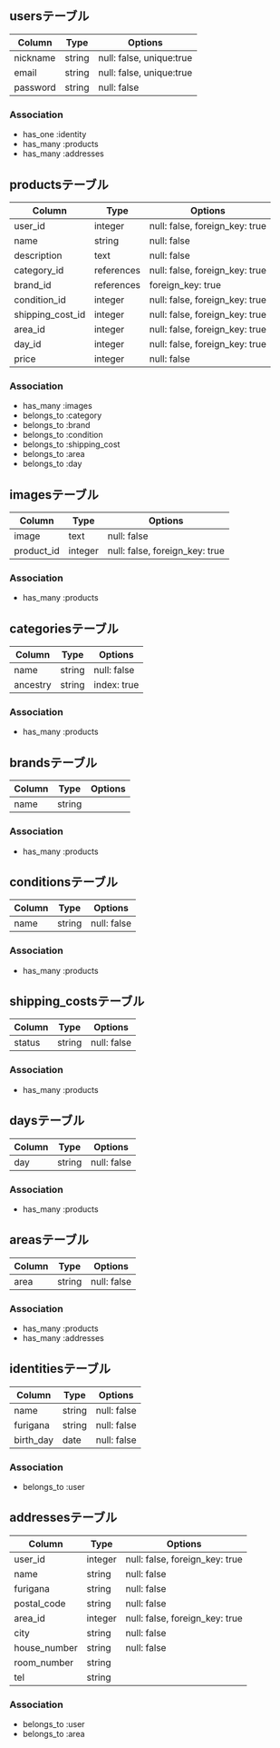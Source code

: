 ## usersテーブル

|Column|Type|Options|
|------|----|-------|
|nickname|string|null: false, unique:true|
|email|string|null: false, unique:true|
|password|string|null: false|

### Association
- has_one :identity
- has_many :products
- has_many :addresses

## productsテーブル

|Column|Type|Options|
|------|----|-------|
|user_id|integer|null: false, foreign_key: true|
|name|string|null: false|
|description|text|null: false|
|category_id|references|null: false, foreign_key: true|
|brand_id|references|foreign_key: true|
|condition_id|integer|null: false, foreign_key: true|
|shipping_cost_id|integer|null: false, foreign_key: true|
|area_id|integer|null: false, foreign_key: true|
|day_id|integer|null: false, foreign_key: true|
|price|integer|null: false|

### Association
- has_many :images
- belongs_to :category
- belongs_to :brand
- belongs_to :condition
- belongs_to :shipping_cost
- belongs_to :area
- belongs_to :day

## imagesテーブル

|Column|Type|Options|
|------|----|-------|
|image|text|null: false|
|product_id|integer|null: false, foreign_key: true|

### Association
- has_many :products

## categoriesテーブル

|Column|Type|Options|
|------|----|-------|
|name|string|null: false|
|ancestry|string|index: true|

### Association
- has_many :products

## brandsテーブル

|Column|Type|Options|
|------|----|-------|
|name|string||

### Association
- has_many :products

## conditionsテーブル

|Column|Type|Options|
|------|----|-------|
|name|string|null: false|

### Association
- has_many :products

## shipping_costsテーブル

|Column|Type|Options|
|------|----|-------|
|status|string|null: false|

### Association
- has_many :products

## daysテーブル

|Column|Type|Options|
|------|----|-------|
|day|string|null: false|

### Association
- has_many :products

## areasテーブル

|Column|Type|Options|
|------|----|-------|
|area|string|null: false|

### Association
- has_many :products
- has_many :addresses

## identitiesテーブル

|Column|Type|Options|
|------|----|-------|
|name|string|null: false|
|furigana|string|null: false|
|birth_day|date|null: false|

### Association
- belongs_to :user

## addressesテーブル

|Column|Type|Options|
|------|----|-------|
|user_id|integer|null: false, foreign_key: true|
|name|string|null: false|
|furigana|string|null: false|
|postal_code|string|null: false|
|area_id|integer|null: false, foreign_key: true|
|city|string|null: false|
|house_number|string|null: false|
|room_number|string||
|tel|string||

### Association
- belongs_to :user
- belongs_to :area